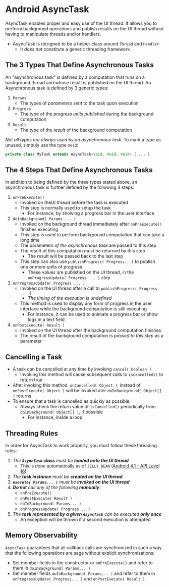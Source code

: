 # Android AsyncTask
AsyncTask enables proper and easy use of the UI thread. It allows you to perform background operations and publish results on the UI thread without having to manipulate threads and/or handlers.
- AsyncTask is designed to be a helper class around `Thread` and `Handler`
  - It _does not_ constitute a generic threading framework

## The 3 Types That Define Asynchronous Tasks
An "asynchronous task" is defined by a computation that runs on a background thread and whose result is published on the UI thread. An Asynchronous task is defined by 3 generic types:
1. `Params`
    - The types of _parameters sent_ to the task upon execution
2. `Progress`
    - The type of the _progress units published_ during the background computation
3. `Result`
    - The type of the _result_ of the background computation

_Not all types are always used by an asynchronous task_. To mark a type as unused, simpuly use the type `Void`:
```java
private class MyTask extends AsyncTask<Void, Void, Void> { ... }
```

## The 4 Steps That Define Asynchronous Tasks
In addition to being defined by the three types stated above, an asynchronous task is further defined by the following 4 steps:
1. `onPreExecute()`
    - Invoked on theUI thread before the task is executed
    - This step is normally used to setup the task
      - For instance, by showing a progress bar in the user interface
2. `doInBackground( Params ... )`
    - Invoked on the background thread immediately after `onPreExecute()` finishes executing
    - This step is used to perform background computation that can take a long time
    - The parameters _of the asynchronous task_ are passed to this step
    - The result of this computation must be returned by this step
      - The result will be passed back to the last step
    - This step can also use `publishProgress( Progress...)` to publish one or more units of progress
      - These values are published on the UI thread, in the `onProgressUpdate( Progress ... )` step
3. `onProgressUpdate( Progress ... )`
    - Invoked on the UI thread after a call to `publishProgress( Progress ... )`
      - _The timing of the execution is undefined_
    - This method is used to display any form of progress in the user interface while the background computation is still executing
      - For instance, it can be used to animate a progress bar or show logs in a text field
4. `onPostExecute( Result )`
    - Invoked on the UI thread after the background computation finishes
    - The result of the background computation is _passed to this step_ as a parameter

## Cancelling a Task
- A task can be cancelled at any time by invoking `cancel( boolean )`
  - Invoking this method will cause subsequent calls to `isCancelled()` to return true
- After invoking this method, `onCancelled( Object )`, instead of `onPostExecute( Object )` will be invoked ater `doInBackground( Object[] )` returns
- To ensure that a task is cancelled as quickly as possible:
  - Always check the return value of `isCancelled()` periodically from `doInBackground( Object[] )`, if possible
    - For instance, inside a loop

## Threading Rules
In order for AsyncTask to work properly, you must follow these threading rules:
1. _The **`AsyncTask` class** must be **loaded onto the UI thread**_
    - This is done automatically as of `JELLY_BEAN` ([Android 4.1 - API Level 16](https://developer.android.com/about/versions/android-4.1.html))
2. _The **task instance** must be **created on the UI thread**_
3. _**`execute( Params... )`** must be **invoked on the UI thread**_
4. _**Do not** call any of the following **manually**_:
    - `onPreExecute()`
    - `onPostExecute( Result )`
    - `doInBackground( Params... )`
    - `onProgressUpdate( Progress... )`
5. _The **task represented by a given `AsyncTask`** can be executed **only once**_
    - An exception will be thrown if a second execution is attempted

## Memory Observability
`AsyncTask` guarantees that all callback calls are synchronized in such a way that the following operations are sage without explicit synchronizations:
- Set member fields in the constructor or `onPreExecute()` and refer to them in `doInBackground( Params... )`
- Set member fields `doInBackground( Params... )` and refer to them in `onProgressUpdate( Progress... )` and `onPostExecute( Result )`

